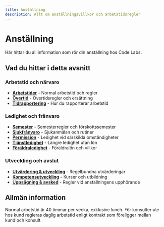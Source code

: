 ```yaml
---
title: Anställning
description: Allt om anställningsvillkor och arbetstidsregler
---
```


# Anställning

Här hittar du all information som rör din anställning hos Code Labs.

## Vad du hittar i detta avsnitt

### Arbetstid och närvaro
- **[Arbetstider](/anstallning/arbetstider)** - Normal arbetstid och regler
- **[Övertid](/anstallning/overtid)** - Övertidsregler och ersättning
- **[Tidrapportering](/anstallning/tidrapportering)** - Hur du rapporterar arbetstid

### Ledighet och frånvaro
- **[Semester](/anstallning/semester)** - Semesterregler och förskottssemester
- **[Sjukfrånvaro](/anstallning/sjukfranvaro)** - Sjukanmälan och rutiner
- **[Permission](/anstallning/permission)** - Ledighet vid särskilda omständigheter
- **[Tjänstledighet](/anstallning/tjanstledighet)** - Längre ledighet utan lön
- **[Föräldraledighet](/anstallning/foraldraledighet)** - Föräldralön och villkor

### Utveckling och avslut
- **[Utvärdering & utveckling](/anstallning/utvardering)** - Regelbundna utvärderingar
- **[Kompetensutveckling](/anstallning/kompetensutveckling)** - Kurser och utbildning
- **[Uppsägning & avsked](/anstallning/uppsagning)** - Regler vid anställningens upphörande

## Allmän information

Normal arbetstid är 40 timmar per vecka, exklusive lunch. För konsulter ute hos kund regleras daglig arbetstid enligt kontrakt som föreligger mellan kund och konsult.